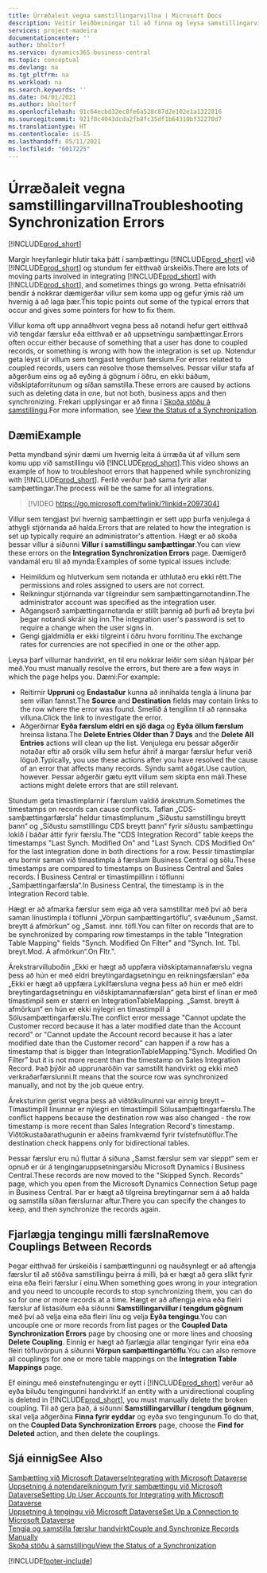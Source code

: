 ```yaml
---
title: Úrræðaleit vegna samstillingarvillna | Microsoft Docs
description: Veitir leiðbeiningar til að finna og leysa samstillingarvillur.
services: project-madeira
documentationcenter: ''
author: bholtorf
ms.service: dynamics365-business-central
ms.topic: conceptual
ms.devlang: na
ms.tgt_pltfrm: na
ms.workload: na
ms.search.keywords: ''
ms.date: 04/01/2021
ms.author: bholtorf
ms.openlocfilehash: 91c64ecbd32ec8fe6a528c87d2e102e1a1322816
ms.sourcegitcommit: 921f0c4043dcda2fb8fc35df1b64310bf32270d7
ms.translationtype: HT
ms.contentlocale: is-IS
ms.lasthandoff: 05/11/2021
ms.locfileid: "6017225"
---
```

# <a name="troubleshooting-synchronization-errors"></a><span data-ttu-id="e2023-103">Úrræðaleit vegna samstillingarvillna</span><span class="sxs-lookup"><span data-stu-id="e2023-103">Troubleshooting Synchronization Errors</span></span>
[!INCLUDE[prod_short](includes/cc_data_platform_banner.md)]

<span data-ttu-id="e2023-104">Margir hreyfanlegir hlutir taka þátt í samþættingu [!INCLUDE[prod_short](includes/prod_short.md)] við [!INCLUDE[prod_short](includes/cds_long_md.md)] og stundum fer eitthvað úrskeiðis.</span><span class="sxs-lookup"><span data-stu-id="e2023-104">There are lots of moving parts involved in integrating [!INCLUDE[prod_short](includes/prod_short.md)] with [!INCLUDE[prod_short](includes/cds_long_md.md)], and sometimes things go wrong.</span></span> <span data-ttu-id="e2023-105">Þetta efnisatriði bendir á nokkrar dæmigerðar villur sem koma upp og gefur ýmis ráð um hvernig á að laga þær.</span><span class="sxs-lookup"><span data-stu-id="e2023-105">This topic points out some of the typical errors that occur and gives some pointers for how to fix them.</span></span>

<span data-ttu-id="e2023-106">Villur koma oft upp annaðhvort vegna þess að notandi hefur gert eitthvað við tengdar færslur eða eitthvað er að uppsetningu samþættingar.</span><span class="sxs-lookup"><span data-stu-id="e2023-106">Errors often occur either because of something that a user has done to coupled records, or something is wrong with how the integration is set up.</span></span> <span data-ttu-id="e2023-107">Notendur geta leyst úr villum sem tengjast tengdum færslum.</span><span class="sxs-lookup"><span data-stu-id="e2023-107">For errors related to coupled records, users can resolve those themselves.</span></span> <span data-ttu-id="e2023-108">Þessar villur stafa af aðgerðum eins og að eyðing á gögnum í öðru, en ekki báðum, viðskiptaforritunum og síðan samstilla.</span><span class="sxs-lookup"><span data-stu-id="e2023-108">These errors are caused by actions such as deleting data in one, but not both, business apps and then synchronizing.</span></span> <span data-ttu-id="e2023-109">Frekari upplýsingar er að finna í [Skoða stöðu á samstillingu](admin-how-to-view-synchronization-status.md).</span><span class="sxs-lookup"><span data-stu-id="e2023-109">For more information, see [View the Status of a Synchronization](admin-how-to-view-synchronization-status.md).</span></span>

## <a name="example"></a><span data-ttu-id="e2023-110">Dæmi</span><span class="sxs-lookup"><span data-stu-id="e2023-110">Example</span></span>
<span data-ttu-id="e2023-111">Þetta myndband sýnir dæmi um hvernig leita á úrræða út af villum sem komu upp við samstillingu við [!INCLUDE[prod_short](includes/cds_long_md.md)].</span><span class="sxs-lookup"><span data-stu-id="e2023-111">This video shows an example of how to troubleshoot errors that happened while synchronizing with [!INCLUDE[prod_short](includes/cds_long_md.md)].</span></span> <span data-ttu-id="e2023-112">Ferlið verður það sama fyrir allar samþættingar.</span><span class="sxs-lookup"><span data-stu-id="e2023-112">The process will be the same for all integrations.</span></span> 

> [!VIDEO https://go.microsoft.com/fwlink/?linkid=2097304]

<span data-ttu-id="e2023-113">Villur sem tengjast því hvernig samþættingin er sett upp þurfa venjulega á athygli stjórnanda að halda.</span><span class="sxs-lookup"><span data-stu-id="e2023-113">Errors that are related to how the integration is set up typically require an administrator's attention.</span></span> <span data-ttu-id="e2023-114">Hægt er að skoða þessar villur á síðunni **Villur í samstillingu samþættingar**.</span><span class="sxs-lookup"><span data-stu-id="e2023-114">You can view these errors on the **Integration Synchronization Errors** page.</span></span> <span data-ttu-id="e2023-115">Dæmigerð vandamál eru til að mynda:</span><span class="sxs-lookup"><span data-stu-id="e2023-115">Examples of some typical issues include:</span></span>  
  
* <span data-ttu-id="e2023-116">Heimildum og hlutverkum sem notanda er úthlutað eru ekki rétt.</span><span class="sxs-lookup"><span data-stu-id="e2023-116">The permissions and roles assigned to users are not correct.</span></span>  
* <span data-ttu-id="e2023-117">Reikningur stjórnanda var tilgreindur sem samþættingarnotandinn.</span><span class="sxs-lookup"><span data-stu-id="e2023-117">The administrator account was specified as the integration user.</span></span>  
* <span data-ttu-id="e2023-118">Aðgangsorð samþættingarnotanda er stillt þannig að þurfi að breyta því þegar notandi skráir sig inn.</span><span class="sxs-lookup"><span data-stu-id="e2023-118">The integration user's password is set to require a change when the user signs in.</span></span>  
* <span data-ttu-id="e2023-119">Gengi gjaldmiðla er ekki tilgreint í öðru hvoru forritinu.</span><span class="sxs-lookup"><span data-stu-id="e2023-119">The exchange rates for currencies are not specified in one or the other app.</span></span>  
  
<span data-ttu-id="e2023-120">Leysa þarf villurnar handvirkt, en til eru nokkrar leiðir sem síðan hjálpar þér með.</span><span class="sxs-lookup"><span data-stu-id="e2023-120">You must manually resolve the errors, but there are a few ways in which the page helps you.</span></span> <span data-ttu-id="e2023-121">Dæmi:</span><span class="sxs-lookup"><span data-stu-id="e2023-121">For example:</span></span>  

* <span data-ttu-id="e2023-122">Reitirnir **Uppruni** og **Endastaður** kunna að innihalda tengla á línuna þar sem villan fannst.</span><span class="sxs-lookup"><span data-stu-id="e2023-122">The **Source** and **Destination** fields may contain links to the row where the error was found.</span></span> <span data-ttu-id="e2023-123">Smellið á tengilinn til að rannsaka villuna.</span><span class="sxs-lookup"><span data-stu-id="e2023-123">Click the link to investigate the error.</span></span>  
* <span data-ttu-id="e2023-124">Aðgerðirnar **Eyða færslum eldri en sjö daga** og **Eyða öllum færslum** hreinsa listana.</span><span class="sxs-lookup"><span data-stu-id="e2023-124">The **Delete Entries Older than 7 Days** and the **Delete All Entries** actions will clean up the list.</span></span> <span data-ttu-id="e2023-125">Venjulega eru þessar aðgerðir notaðar eftir að orsök villu sem hefur áhrif á margar færslur hefur verið löguð.</span><span class="sxs-lookup"><span data-stu-id="e2023-125">Typically, you use these actions after you have resolved the cause of an error that affects many records.</span></span> <span data-ttu-id="e2023-126">Sýndu samt aðgát.</span><span class="sxs-lookup"><span data-stu-id="e2023-126">Use caution, however.</span></span> <span data-ttu-id="e2023-127">Þessar aðgerðir gætu eytt villum sem skipta enn máli.</span><span class="sxs-lookup"><span data-stu-id="e2023-127">These actions might delete errors that are still relevant.</span></span>

<span data-ttu-id="e2023-128">Stundum geta tímastimplarnir í færslum valdið árekstrum.</span><span class="sxs-lookup"><span data-stu-id="e2023-128">Sometimes the timestamps on records can cause conflicts.</span></span> <span data-ttu-id="e2023-129">Taflan „CDS-samþættingarfærsla“ heldur tímastimplunum „Síðustu samstillingu breytt þann“ og „Síðustu samstillingu CDS breytt þann“ fyrir síðustu samþættingu lokið í báðar áttir fyrir færslu.</span><span class="sxs-lookup"><span data-stu-id="e2023-129">The "CDS Integration Record" table keeps the timestamps "Last Synch. Modified On" and "Last Synch. CDS Modified On" for the last integration done in both directions for a row.</span></span> <span data-ttu-id="e2023-130">Þessir tímastimplar eru bornir saman við tímastimpla á færslum Business Central og sölu.</span><span class="sxs-lookup"><span data-stu-id="e2023-130">These timestamps are compared to timestamps on Business Central and Sales records.</span></span> <span data-ttu-id="e2023-131">Í Business Central er tímastimpillinn í töflunni „Samþættingarfærsla“.</span><span class="sxs-lookup"><span data-stu-id="e2023-131">In Business Central, the timestamp is in the Integration Record table.</span></span>

<span data-ttu-id="e2023-132">Hægt er að afmarka færslur sem eiga að vera samstilltar með því að bera saman línustimpla í töflunni „Vörpun samþættingartöflu“, svæðunum „Samst. breytt á afmörkun“ og „Samst. innr. töfl.</span><span class="sxs-lookup"><span data-stu-id="e2023-132">You can filter on records that are to be synchronized by comparing row timestamps in the table "Integration Table Mapping" fields "Synch. Modified On Filter" and "Synch. Int. Tbl.</span></span> <span data-ttu-id="e2023-133">breyt.</span><span class="sxs-lookup"><span data-stu-id="e2023-133">Mod.</span></span> <span data-ttu-id="e2023-134">Á afmörkun“.</span><span class="sxs-lookup"><span data-stu-id="e2023-134">On Fltr.".</span></span>

<span data-ttu-id="e2023-135">Árekstrarvilluboðin „Ekki er hægt að uppfæra viðskiptamannafærslu vegna þess að hún er með eldri breytingardagsetningu en reikningsfærslan“ eða „Ekki er hægt að uppfæra Lykilfærsluna vegna þess að hún er með eldri breytingardagsetningu en viðskiptamannafærslan“ geta birst ef línan er með tímastimpil sem er stærri en IntegrationTableMapping. „Samst. breytt á afmörkun“ en hún er ekki nýlegri en tímastimpill á Sölusamþættingarfærslu.</span><span class="sxs-lookup"><span data-stu-id="e2023-135">The conflict error message "Cannot update the Customer record because it has a later modified date than the Account record" or "Cannot update the Account record because it has a later modified date than the Customer record" can happen if a row has a timestamp that is bigger than IntegrationTableMapping."Synch. Modified On Filter" but it is not more recent than the timestamp on Sales Integration Record.</span></span> <span data-ttu-id="e2023-136">Það þýðir að upprunaröðin var samstillt handvirkt og ekki með verkraðarfærslunni.</span><span class="sxs-lookup"><span data-stu-id="e2023-136">It means that the source row was synchronized manually, and not by the job queue entry.</span></span> 

<span data-ttu-id="e2023-137">Áreksturinn gerist vegna þess að viðtökulínunni var einnig breytt – Tímastimpill línunnar er nýlegri en tímastimpill Sölusamþættingarfærslu.</span><span class="sxs-lookup"><span data-stu-id="e2023-137">The conflict happens because the destination row was also changed  - the row timestamp is more recent than Sales Integration Record's timestamp.</span></span> <span data-ttu-id="e2023-138">Viðtökustaðarathugunin er aðeins framkvæmd fyrir tvístefnutöflur.</span><span class="sxs-lookup"><span data-stu-id="e2023-138">The destination check happens only for bidirectional tables.</span></span> 

<span data-ttu-id="e2023-139">Þessar færslur eru nú fluttar á síðuna „Samst.færslur sem var sleppt“ sem er opnuð er úr á tengingaruppsetningarsíðu Microsoft Dynamics í Business Central.</span><span class="sxs-lookup"><span data-stu-id="e2023-139">These records are now moved to the "Skipped Synch. Records" page, which you open from the Microsoft Dynamics Connection Setup page in Business Central.</span></span> <span data-ttu-id="e2023-140">Þar er hægt að tilgreina breytingarnar sem á að halda og samstilla síðan færslurnar aftur.</span><span class="sxs-lookup"><span data-stu-id="e2023-140">There you can specify the changes to keep, and then synchronize the records again.</span></span>

## <a name="remove-couplings-between-records"></a><span data-ttu-id="e2023-141">Fjarlægja tengingu milli færslna</span><span class="sxs-lookup"><span data-stu-id="e2023-141">Remove Couplings Between Records</span></span>
<span data-ttu-id="e2023-142">Þegar eitthvað fer úrskeiðis í samþættingunni og nauðsynlegt er að aftengja færslur til að stöðva samstillingu þeirra á milli, þá er hægt að gera slíkt fyrir eina eða fleiri færslur í einu.</span><span class="sxs-lookup"><span data-stu-id="e2023-142">When something goes wrong in your integration and you need to uncouple records to stop synchronizing them, you can do so for one or more records at a time.</span></span> <span data-ttu-id="e2023-143">Hægt er að aftengja eina eða fleiri færslur af listasíðum eða síðunni **Samstillingarvillur í tengdum gögnum** með því að velja eina eða fleiri línu og velja **Eyða tengingu**.</span><span class="sxs-lookup"><span data-stu-id="e2023-143">You can uncouple one or more records from list pages or the **Coupled Data Synchronization Errors** page by choosing one or more lines and choosing **Delete Coupling**.</span></span> <span data-ttu-id="e2023-144">Einnig er hægt að fjarlægja allar tengingar fyrir eina eða fleiri töfluvörpun á síðunni **Vörpun samþættingartöflu**.</span><span class="sxs-lookup"><span data-stu-id="e2023-144">You can also remove all couplings for one or more table mappings on the **Integration Table Mappings** page.</span></span> 

<span data-ttu-id="e2023-145">Ef einingu með einstefnutengingu er eytt í [!INCLUDE[prod_short](includes/prod_short.md)] verður að eyða biluðu tengingunni handvirkt.</span><span class="sxs-lookup"><span data-stu-id="e2023-145">If an entity with a unidirectional coupling is deleted in [!INCLUDE[prod_short](includes/prod_short.md)], you must manually delete the broken coupling.</span></span> <span data-ttu-id="e2023-146">Til að gera það, á síðunni **Samstillingarvillur í tengdum gögnum**, skal velja aðgerðina **Finna fyrir eyddar** og eyða svo tengingunum.</span><span class="sxs-lookup"><span data-stu-id="e2023-146">To do that, on the **Coupled Data Synchronization Errors** page, choose the **Find for Deleted** action, and then delete the couplings.</span></span>

## <a name="see-also"></a><span data-ttu-id="e2023-147">Sjá einnig</span><span class="sxs-lookup"><span data-stu-id="e2023-147">See Also</span></span>
[<span data-ttu-id="e2023-148">Samþætting við Microsoft Dataverse</span><span class="sxs-lookup"><span data-stu-id="e2023-148">Integrating with Microsoft Dataverse</span></span>](admin-prepare-dynamics-365-for-sales-for-integration.md)  
[<span data-ttu-id="e2023-149">Uppsetning á notendareikningum fyrir samþættingu við Microsoft Dataverse</span><span class="sxs-lookup"><span data-stu-id="e2023-149">Setting Up User Accounts for Integrating with Microsoft Dataverse</span></span>](admin-setting-up-integration-with-dynamics-sales.md)  
[<span data-ttu-id="e2023-150">Uppsetning á tengingu við Microsoft Dataverse</span><span class="sxs-lookup"><span data-stu-id="e2023-150">Set Up a Connection to Microsoft Dataverse</span></span>](admin-how-to-set-up-a-dynamics-crm-connection.md)  
[<span data-ttu-id="e2023-151">Tengja og samstilla færslur handvirkt</span><span class="sxs-lookup"><span data-stu-id="e2023-151">Couple and Synchronize Records Manually</span></span>](admin-how-to-couple-and-synchronize-records-manually.md)  
[<span data-ttu-id="e2023-152">Skoða stöðu á samstillingu</span><span class="sxs-lookup"><span data-stu-id="e2023-152">View the Status of a Synchronization</span></span>](admin-how-to-view-synchronization-status.md)  


[!INCLUDE[footer-include](includes/footer-banner.md)]